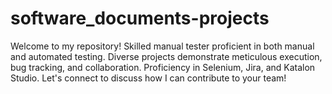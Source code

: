 # software_documents-projects
Welcome to my repository! Skilled manual tester proficient in both manual and automated testing. Diverse projects demonstrate meticulous execution, bug tracking, and collaboration. Proficiency in Selenium, Jira, and Katalon Studio. Let's connect to discuss how I can contribute to your team!
